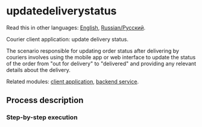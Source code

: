# updatedeliverystatus

Read this in other languages: [English](updatedeliverystatus.md), [Russian/Русский](updatedeliverystatus.ru.md). 

Courier client application: update delivery status.

The scenario responsible for updating order status after delivering by couriers involves using the mobile app or web interface to update the status of the order from "out for delivery" to "delivered" and providing any relevant details about the delivery.

Related modules: [client application](../../frontend/courierclient.md), [backend service](../../backend/courierbackend.md).

## Process description

### Step-by-step execution
